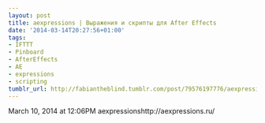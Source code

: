 ```yaml
---
layout: post
title: aexpressions | Выражения и скрипты для After Effects
date: '2014-03-14T20:27:56+01:00'
tags:
- IFTTT
- Pinboard
- AfterEffects
- AE
- expressions
- scripting
tumblr_url: http://fabiantheblind.tumblr.com/post/79576197776/aexpressions-after-effects
---
```

March 10, 2014 at 12:06PM
aexpressionshttp://aexpressions.ru/
